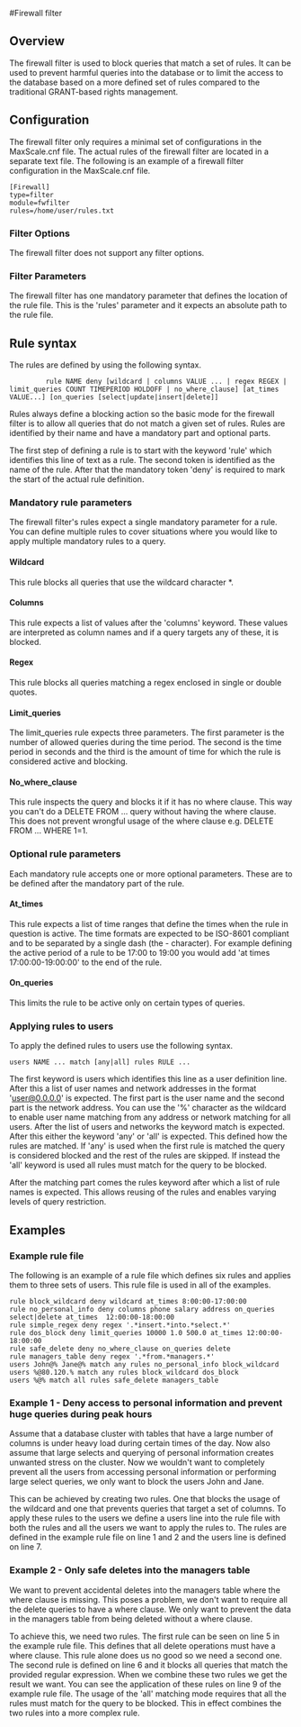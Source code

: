 #Firewall filter

## Overview
The firewall filter is used to block queries that match a set of rules. It can be used to prevent harmful queries into the database or to limit the access to the database based on a more defined set of rules compared to the traditional GRANT-based rights management.

## Configuration

The firewall filter only requires a minimal set of configurations in the MaxScale.cnf file. The actual rules of the firewall filter are located in a separate text file. The following is an example of a firewall filter configuration in the MaxScale.cnf file.


    [Firewall]
    type=filter
    module=fwfilter
    rules=/home/user/rules.txt

### Filter Options

The firewall filter does not support any filter options.

### Filter Parameters

The firewall filter has one mandatory parameter that defines the location of the rule file. This is the 'rules' parameter and it expects an absolute path to the rule file.

## Rule syntax

The rules are defined by using the following syntax.

`         rule NAME deny [wildcard | columns VALUE ... |
          regex REGEX | limit_queries COUNT TIMEPERIOD HOLDOFF |
          no_where_clause] [at_times VALUE...] [on_queries [select|update|insert|delete]]`

Rules always define a blocking action so the basic mode for the firewall filter is to allow all queries that do not match a given set of rules. Rules are identified by their name and have a mandatory part and optional parts.

The first step of defining a rule is to start with the keyword 'rule' which identifies this line of text as a rule. The second token is identified as the name of the rule. After that the mandatory token 'deny' is required to mark the start of the actual rule definition.

### Mandatory rule parameters

The firewall filter's rules expect a single mandatory parameter for a rule. You can define multiple rules to cover situations where you would like to apply multiple mandatory rules to a query.

#### Wildcard

This rule blocks all queries that use the wildcard character *.

#### Columns

This rule expects a list of values after the 'columns' keyword. These values are interpreted as column names and if a query targets any of these, it is blocked.

#### Regex

This rule blocks all queries matching a regex enclosed in single or double quotes.

#### Limit_queries

The limit_queries rule expects three parameters. The first parameter is the number of allowed queries during the time period. The second is the time period in seconds and the third is the amount of time for which the rule is considered active and blocking.

#### No_where_clause

This rule inspects the query and blocks it if it has no where clause. This way you can't do a DELETE FROM ... query without having the where clause. This does not prevent wrongful usage of the where clause e.g. DELETE FROM ... WHERE 1=1.

### Optional rule parameters

Each mandatory rule accepts one or more optional parameters. These are to be defined after the mandatory part of the rule.

#### At_times

This rule expects a list of time ranges that define the times when the rule in question is active. The time formats are expected to be ISO-8601 compliant and to be separated by a single dash (the - character). For example defining the active period of a rule to be 17:00 to 19:00 you would add 'at times 17:00:00-19:00:00' to the end of the rule.

#### On_queries

This limits the rule to be active only on certain types of queries.

### Applying rules to users

To apply the defined rules to users use the following syntax.

`users NAME ... match [any|all] rules RULE ...`

The first keyword is users which identifies this line as a user definition line. After this a list of user names and network addresses in the format 'user@0.0.0.0' is expected. The first part is the user name and the second part is the network address. You can use the '%' character as the wildcard to enable user name matching from any address or network matching for all users. After the list of users and networks the keyword match is expected. After this either the keyword 'any' or 'all' is expected. This defined how the rules are matched. If 'any' is used when the first rule is matched the query is considered blocked and the rest of the rules are skipped. If instead the 'all' keyword is used all rules must match for the query to be blocked.

After the matching part comes the rules keyword after which a list of rule names is expected. This allows reusing of the rules and enables varying levels of query restriction.

## Examples

### Example rule file

The following is an example of a rule file which defines six rules and applies them to three sets of users. This rule file is used in all of the examples.

    rule block_wildcard deny wildcard at_times 8:00:00-17:00:00
    rule no_personal_info deny columns phone salary address on_queries select|delete at_times  12:00:00-18:00:00
    rule simple_regex deny regex '.*insert.*into.*select.*'
    rule dos_block deny limit_queries 10000 1.0 500.0 at_times 12:00:00-18:00:00
    rule safe_delete deny no_where_clause on_queries delete
    rule managers_table deny regex '.*from.*managers.*'
    users John@% Jane@% match any rules no_personal_info block_wildcard
    users %@80.120.% match any rules block_wildcard dos_block
    users %@% match all rules safe_delete managers_table

### Example 1 - Deny access to personal information and prevent huge queries during peak hours

Assume that a database cluster with tables that have a large number of columns is under heavy load during certain times of the day. Now also assume that large selects and querying of personal information creates unwanted stress on the cluster. Now we wouldn't want to completely prevent all the users from accessing personal information or performing large select queries, we only want to block the users John and Jane.

This can be achieved by creating two rules. One that blocks the usage of the wildcard and one that prevents queries that target a set of columns. To apply these rules to the users we define a users line into the rule file with both the rules and all the users we want to apply the rules to. The rules are defined in the example rule file on line 1 and 2 and the users line is defined on line 7.

### Example 2 - Only safe deletes into the managers table

We want to prevent accidental deletes into the managers table where the where clause is missing. This poses a problem, we don't want to require all the delete queries to have a where clause. We only want to prevent the data in the managers table from being deleted without a where clause.

To achieve this, we need two rules. The first rule can be seen on line 5 in the example rule file. This defines that all delete operations must have a where clause. This rule alone does us no good so we need a second one. The second rule is defined on line 6 and it blocks all queries that match the provided regular expression. When we combine these two rules we get the result we want. You can see the application of these rules on line 9 of the example rule file. The usage of the 'all' matching mode requires that all the rules must match for the query to be blocked. This in effect combines the two rules into a more complex rule.

